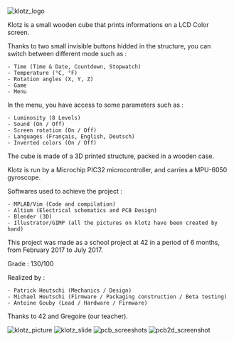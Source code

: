 ![klotz_logo](https://user-images.githubusercontent.com/22248912/34973702-64a00844-fa89-11e7-95af-23f19164a1df.jpg)

Klotz is a small wooden cube that prints informations on a LCD Color screen.

Thanks to two small invisible buttons hidded in the structure, you can switch between different mode such as :

	- Time (Time & Date, Countdown, Stopwatch)
	- Temperature (°C, °F)
	- Rotation angles (X, Y, Z)
	- Game
	- Menu

In the menu, you have access to some parameters such as :

	- Luminosity (8 Levels)
	- Sound (On / Off)
	- Screen rotation (On / Off)
	- Languages (Français, English, Deutsch)
	- Inverted colors (On / Off)

The cube is made of a 3D printed structure, packed in a wooden case.

Klotz is run by a Microchip PIC32 microcontroller, and carries a MPU-6050 gyroscope.

Softwares used to achieve the project :

	- MPLAB/Vim (Code and compilation)
	- Altium (Electrical schematics and PCB Design)
	- Blender (3D)
	- Illustrator/GIMP (all the pictures on klotz have been created by hand)

This project was made as a school project at 42 in a period of 6 months, from February 2017 to July 2017.

Grade : 130/100

Realized by :

	- Patrick Heutschi (Mechanics / Design)
	- Michael Heutschi (Firmware / Packaging construction / Beta testing)
	- Antoine Gouby (Lead / Hardware / Firmware)

Thanks to 42 and Gregoire (our teacher).

![klotz_picture](https://user-images.githubusercontent.com/22248912/35848666-3049f874-0b1f-11e8-8c36-a2433d1ca9a9.jpg)
![klotz_slide](https://user-images.githubusercontent.com/22248912/34973401-aef1137c-fa87-11e7-818a-8d755fb596e3.jpg)
![pcb_screeshots](https://user-images.githubusercontent.com/22248912/34972869-ac1a7b28-fa84-11e7-9444-69eddd5b7bf7.jpeg)
![pcb2d_screenshot](https://user-images.githubusercontent.com/22248912/34972870-ac34e120-fa84-11e7-862c-26e60aa98500.jpeg)
